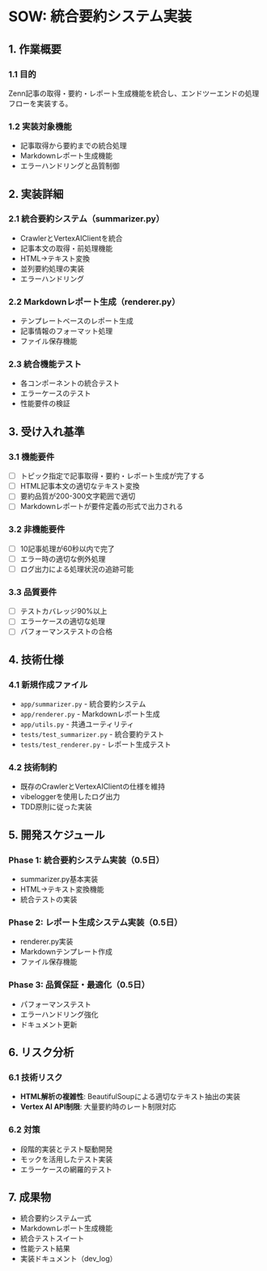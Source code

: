 # SOW: 統合要約システム実装

## 1. 作業概要

### 1.1 目的
Zenn記事の取得・要約・レポート生成機能を統合し、エンドツーエンドの処理フローを実装する。

### 1.2 実装対象機能
- 記事取得から要約までの統合処理
- Markdownレポート生成機能
- エラーハンドリングと品質制御

## 2. 実装詳細

### 2.1 統合要約システム（summarizer.py）
- CrawlerとVertexAIClientを統合
- 記事本文の取得・前処理機能
- HTML→テキスト変換
- 並列要約処理の実装
- エラーハンドリング

### 2.2 Markdownレポート生成（renderer.py）
- テンプレートベースのレポート生成
- 記事情報のフォーマット処理
- ファイル保存機能

### 2.3 統合機能テスト
- 各コンポーネントの統合テスト
- エラーケースのテスト
- 性能要件の検証

## 3. 受け入れ基準

### 3.1 機能要件
- [ ] トピック指定で記事取得・要約・レポート生成が完了する
- [ ] HTML記事本文の適切なテキスト変換
- [ ] 要約品質が200-300文字範囲で適切
- [ ] Markdownレポートが要件定義の形式で出力される

### 3.2 非機能要件
- [ ] 10記事処理が60秒以内で完了
- [ ] エラー時の適切な例外処理
- [ ] ログ出力による処理状況の追跡可能

### 3.3 品質要件
- [ ] テストカバレッジ90%以上
- [ ] エラーケースの適切な処理
- [ ] パフォーマンステストの合格

## 4. 技術仕様

### 4.1 新規作成ファイル
- `app/summarizer.py` - 統合要約システム
- `app/renderer.py` - Markdownレポート生成
- `app/utils.py` - 共通ユーティリティ
- `tests/test_summarizer.py` - 統合要約テスト
- `tests/test_renderer.py` - レポート生成テスト

### 4.2 技術制約
- 既存のCrawlerとVertexAIClientの仕様を維持
- vibeloggerを使用したログ出力
- TDD原則に従った実装

## 5. 開発スケジュール

### Phase 1: 統合要約システム実装（0.5日）
- summarizer.py基本実装
- HTML→テキスト変換機能
- 統合テストの実装

### Phase 2: レポート生成システム実装（0.5日）
- renderer.py実装
- Markdownテンプレート作成
- ファイル保存機能

### Phase 3: 品質保証・最適化（0.5日）
- パフォーマンステスト
- エラーハンドリング強化
- ドキュメント更新

## 6. リスク分析

### 6.1 技術リスク
- **HTML解析の複雑性**: BeautifulSoupによる適切なテキスト抽出の実装
- **Vertex AI API制限**: 大量要約時のレート制限対応

### 6.2 対策
- 段階的実装とテスト駆動開発
- モックを活用したテスト実装
- エラーケースの網羅的テスト

## 7. 成果物

- 統合要約システム一式
- Markdownレポート生成機能
- 統合テストスイート
- 性能テスト結果
- 実装ドキュメント（dev_log）